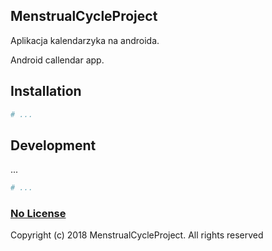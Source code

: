 ## MenstrualCycleProject

Aplikacja kalendarzyka na androida.

Android callendar app.


## Installation

```bash
# ...
```

## Development

...

```bash
# ...
```

### [No License](https://choosealicense.com/no-permission/)

Copyright (c) 2018 MenstrualCycleProject. All rights reserved
